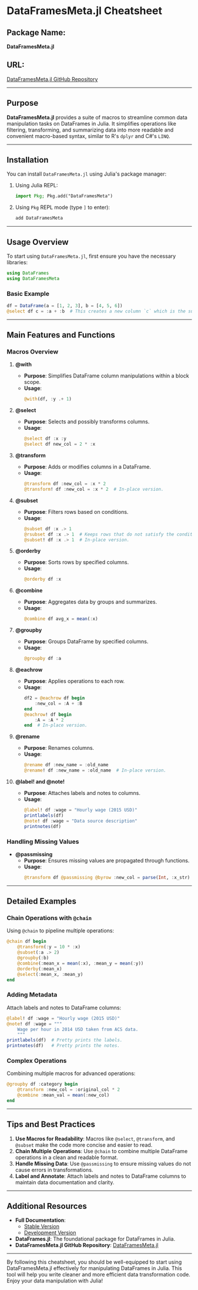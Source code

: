 # DataFramesMeta.jl Cheatsheet

## Package Name:
**DataFramesMeta.jl**

## URL: 
[DataFramesMeta.jl GitHub Repository](https://github.com/JuliaData/DataFramesMeta.jl)

---

## Purpose
**DataFramesMeta.jl** provides a suite of macros to streamline common data manipulation tasks on DataFrames in Julia. It simplifies operations like filtering, transforming, and summarizing data into more readable and convenient macro-based syntax, similar to R's `dplyr` and C#'s `LINQ`.

---

## Installation

You can install `DataFramesMeta.jl` using Julia's package manager:

1. Using Julia REPL:

   ```julia
   import Pkg; Pkg.add("DataFramesMeta")
   ```

2. Using `Pkg` REPL mode (type `]` to enter):

   ```julia
   add DataFramesMeta
   ```

---

## Usage Overview

To start using `DataFramesMeta.jl`, first ensure you have the necessary libraries:

```julia
using DataFrames
using DataFramesMeta
```

### Basic Example

```julia
df = DataFrame(a = [1, 2, 3], b = [4, 5, 6])
@select df c = :a + :b  # This creates a new column `c` which is the sum of `a` and `b`.
```

---

## Main Features and Functions

### Macros Overview

1. **@with**
   - **Purpose**: Simplifies DataFrame column manipulations within a block scope.
   - **Usage**: 
     ```julia
     @with(df, :y .+ 1)
     ```

2. **@select**
   - **Purpose**: Selects and possibly transforms columns.
   - **Usage**:
     ```julia
     @select df :x :y
     @select df new_col = 2 * :x
     ```

3. **@transform**
   - **Purpose**: Adds or modifies columns in a DataFrame.
   - **Usage**:
     ```julia
     @transform df :new_col = :x * 2
     @transform! df :new_col = :x * 2  # In-place version.
     ```

4. **@subset**
   - **Purpose**: Filters rows based on conditions.
   - **Usage**:
     ```julia
     @subset df :x .> 1
     @rsubset df :x .> 1  # Keeps rows that do not satisfy the condition.
     @subset! df :x .> 1  # In-place version.
     ```

5. **@orderby**
   - **Purpose**: Sorts rows by specified columns.
   - **Usage**:
     ```julia
     @orderby df :x
     ```

6. **@combine**
   - **Purpose**: Aggregates data by groups and summarizes.
   - **Usage**:
     ```julia
     @combine df avg_x = mean(:x)
     ```

7. **@groupby**
   - **Purpose**: Groups DataFrame by specified columns.
   - **Usage**:
     ```julia
     @groupby df :a
     ```

8. **@eachrow**
   - **Purpose**: Applies operations to each row.
   - **Usage**:
     ```julia
     df2 = @eachrow df begin
         :new_col = :A + :B
     end
     @eachrow! df begin
         :A = :A * 2
     end  # In-place version.
     ```

9. **@rename**
   - **Purpose**: Renames columns.
   - **Usage**:
     ```julia
     @rename df :new_name = :old_name
     @rename! df :new_name = :old_name  # In-place version.
     ```

10. **@label! and @note!**
    - **Purpose**: Attaches labels and notes to columns.
    - **Usage**:
      ```julia
      @label! df :wage = "Hourly wage (2015 USD)"
      printlabels(df)
      @note! df :wage = "Data source description"
      printnotes(df)
      ```

### Handling Missing Values

- **@passmissing**
  - **Purpose**: Ensures missing values are propagated through functions.
  - **Usage**:
    ```julia
    @transform df @passmissing @byrow :new_col = parse(Int, :x_str)
    ```

---

## Detailed Examples

### Chain Operations with `@chain`

Using `@chain` to pipeline multiple operations:

```julia
@chain df begin
    @transform(:y = 10 * :x)
    @subset(:a .> 2)
    @groupby(:b)
    @combine(:mean_x = mean(:x), :mean_y = mean(:y))
    @orderby(:mean_x)
    @select(:mean_x, :mean_y)
end
```

### Adding Metadata

Attach labels and notes to DataFrame columns:

```julia
@label! df :wage = "Hourly wage (2015 USD)"
@note! df :wage = """
    Wage per hour in 2014 USD taken from ACS data.
    """
printlabels(df)  # Pretty prints the labels.
printnotes(df)   # Pretty prints the notes.
```

### Complex Operations

Combining multiple macros for advanced operations:

```julia
@groupby df :category begin
    @transform :new_col = :original_col * 2
    @combine :mean_val = mean(:new_col)
end
```

---

## Tips and Best Practices

1. **Use Macros for Readability**: Macros like `@select`, `@transform`, and `@subset` make the code more concise and easier to read.
2. **Chain Multiple Operations**: Use `@chain` to combine multiple DataFrame operations in a clean and readable format.
3. **Handle Missing Data**: Use `@passmissing` to ensure missing values do not cause errors in transformations.
4. **Label and Annotate**: Attach labels and notes to DataFrame columns to maintain data documentation and clarity.

---

## Additional Resources

- **Full Documentation**:
  - [Stable Version](https://JuliaData.github.io/DataFramesMeta.jl/stable)
  - [Development Version](https://JuliaData.github.io/DataFramesMeta.jl/dev)
- **DataFrames.jl**: The foundational package for DataFrames in Julia.
- **DataFramesMeta.jl GitHub Repository**: [DataFramesMeta.jl](https://github.com/JuliaData/DataFramesMeta.jl)

---

By following this cheatsheet, you should be well-equipped to start using DataFramesMeta.jl effectively for manipulating DataFrames in Julia. This tool will help you write cleaner and more efficient data transformation code. Enjoy your data manipulation with Julia!